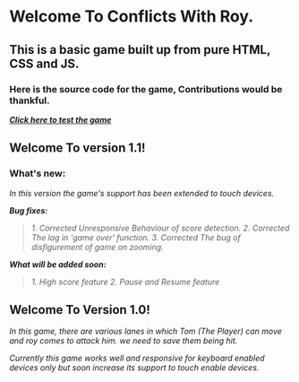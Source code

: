 # Welcome To Conflicts With Roy.
## This is a basic game built up from pure HTML, CSS and JS.
### Here is the source code for the game, Contributions would be thankful.
***[Click here to test the game](https://RsbhThakur.Github.io/CWR)***

## **Welcome To version 1.1!**

### What's new:
_In this version the game's support has been extended to touch devices._

***Bug fixes:***
> _1. Corrected Unresponsive Behaviour of score detection._
_2. Corrected The lag in 'game over' function._
_3. Corrected The bug of disfigurement of game on zooming._

***What will be added soon:***
> _1. High score feature_
_2. Pause and Resume feature_


## **Welcome To Version 1.0!**
_In this game, there are various lanes in which Tom (The Player) can move and roy comes to attack him. we need to save them being hit._

_Currently this game works well and responsive for keyboard enabled devices only but soon increase its support to touch enable devices._
